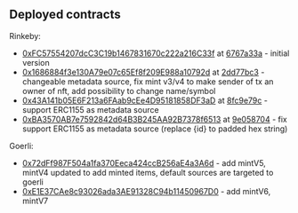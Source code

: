 ## Deployed contracts
Rinkeby:
* [0xFC57554207dcC3C19b1467831670c222a216C33f](https://rinkeby.etherscan.io/address/0xFC57554207dcC3C19b1467831670c222a216C33f) at [6767a33a](https://github.com/1frag/nft-factory-v1/commit/6767a33a6804b52a5c3c2ddcc705b31df6e5f676) - initial version
* [0x1686884f3e130A79e07c65Ef8f209E988a10792d](https://rinkeby.etherscan.io/address/0x1686884f3e130A79e07c65Ef8f209E988a10792d) at [2dd77bc3](https://github.com/1frag/nft-factory-v1/commit/2dd77bc34071a1d3e3dca511d556f8f4e57e833b) - changeable metadata source, fix mint v3/v4 to make sender of tx an owner of nft, add possibility to change name/symbol
* [0x43A141b05E6F213a6FAab9cEe4D95181858DF3aD](https://rinkeby.etherscan.io/address/0x43A141b05E6F213a6FAab9cEe4D95181858DF3aD) at [8fc9e79c](https://github.com/1frag/nft-factory-v1/commit/8fc9e79cba240f197d8d4b5938c7368658199a14) - support ERC1155 as metadata source
* [0xBA3570AB7e7592842d64B3B245AA92B7378f6513](https://rinkeby.etherscan.io/address/0xBA3570AB7e7592842d64B3B245AA92B7378f6513) at [9e058704](https://github.com/1frag/nft-factory-v1/commit/9e058704b22991a0f301fd77cc99002018c0a8fc) - fix support ERC1155 as metadata source (replace {id} to padded hex string)

Goerli:
* [0x72dFf987F504a1fa370Eeca424ccB256aE4a3A6d](https://goerli.etherscan.io/address/0x72dFf987F504a1fa370Eeca424ccB256aE4a3A6d) - add mintV5, mintV4 updated to add minted items, default sources are targeted to goerli
* [0xE1E37CAe8c93026ada3AE91328C94b11450967D0](https://goerli.etherscan.io/address/0xE1E37CAe8c93026ada3AE91328C94b11450967D0) - add mintV6, mintV7
